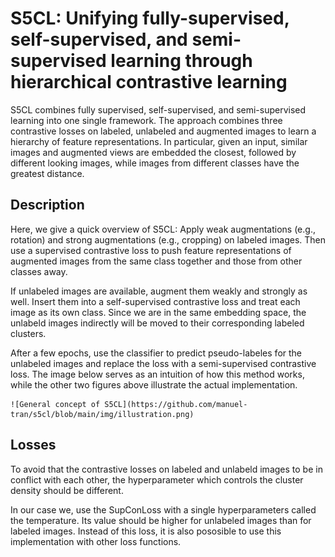 # S5CL: Unifying fully-supervised, self-supervised, and semi-supervised learning through hierarchical contrastive learning

S5CL combines fully supervised, self-supervised, and semi-supervised learning into one single framework. The approach combines three contrastive losses on labeled, unlabeled and augmented images to learn a hierarchy of feature representations. In particular, given an input, similar images and augmented views are embedded the closest, followed by different looking images, while images from different classes have the greatest distance.

## Description

Here, we give a quick overview of S5CL: Apply weak augmentations (e.g., rotation) and strong augmentations (e.g., cropping) on labeled images. Then use a supervised contrastive loss to push feature representations of augmented images from the same class together and those from other classes away. 

If unlabeled images are available, augment them weakly and strongly as well. Insert them into a self-supervised contrastive loss and treat each image as its own class. Since we are in the same embedding space, the unlabeld images indirectly will be moved to their corresponding labeled clusters. 

After a few epochs, use the classifier to predict pseudo-labeles for the unlabeled images and replace the loss with a semi-supervised contrastive loss. The image below serves as an intuition of how this method works, while the other two figures above illustrate the actual implementation. 

    ![General concept of S5CL](https://github.com/manuel-tran/s5cl/blob/main/img/illustration.png)


## Losses

To avoid that the contrastive losses on labeled and unlabeld images to be in conflict with each other, the hyperparameter which controls the cluster density should be different.

In our case we, use the SupConLoss with a single hyperparameters called the temperature. Its value should be higher for unlabeled images than for labeled images. Instead of this loss, it is also pososible to use this implementation with other loss functions.

